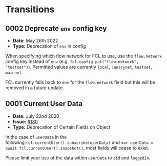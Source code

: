 # Transitions

## 0002 Deprecate `env` config key
- **Date:** May 26th 2022
- **Type:** Deprecation of `env` in config

When specifying which flow network for FCL to use, use the `flow.network` config key instead of `env` (e.g. `fcl.config.put("flow.network", "testnet")`).  Permitted values are currently `local`, `canarynet`, `testnet`, `mainnet`.

FCL currently falls back to `env` for the `flow.network` field but this will be removed in a future update.

## 0001 Current User Data

- **Date:** July 22nd 2020
- **Issue:** [#180](https://github.com/onflow/flow-js-sdk/issues/180)
- **Type:** Deprecation of Certain Fields on Object

In the case of `userData` in the following:`fcl.currentUser().subscribe(userData)` and `var userData = await fcl.currentUser().snapshot()`, most fields will cease to exist.

Please limit your use of the data within `userData` to `cid` and `loggedIn`.
